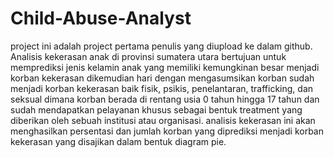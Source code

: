 # Child-Abuse-Analyst
project ini adalah project pertama penulis yang diupload ke dalam github. 
Analisis kekerasan anak di provinsi sumatera utara bertujuan untuk memprediksi jenis kelamin anak yang memiliki kemungkinan besar menjadi korban kekerasan dikemudian hari dengan mengasumsikan korban sudah menjadi korban kekerasan baik fisik, psikis, penelantaran, trafficking, dan seksual dimana korban berada di rentang usia 0 tahun hingga 17 tahun dan sudah mendapatkan pelayanan khusus sebagai bentuk treatment yang diberikan oleh sebuah institusi atau organisasi. analisis kekerasan ini akan menghasilkan persentasi dan jumlah korban yang diprediksi menjadi korban kekerasan yang disajikan dalam bentuk diagram pie. 
